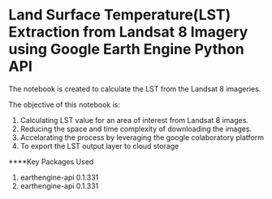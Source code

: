 # Land Surface Temperature(LST) Extraction from Landsat 8 Imagery using Google Earth Engine Python API

The notebook is created to calculate the LST from the Landsat 8 imageries. 

The objective of this notebook is: 
  1. Calculating LST value for an area of interest from Landsat 8 images.
  2. Reducing the space and time complexity of downloading the images.
  3. Accelarating the process by leveraging the google colaboratory platform
  4. To export the LST output layer to cloud storage

****Key Packages Used
1. earthengine-api 0.1.331
2. earthengine-api 0.1.331
